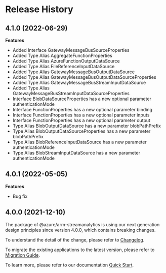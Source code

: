 # Release History
    
## 4.1.0 (2022-06-29)
    
**Features**

  - Added Interface GatewayMessageBusSourceProperties
  - Added Type Alias AggregateFunctionProperties
  - Added Type Alias AzureFunctionOutputDataSource
  - Added Type Alias FileReferenceInputDataSource
  - Added Type Alias GatewayMessageBusOutputDataSource
  - Added Type Alias GatewayMessageBusOutputDataSourceProperties
  - Added Type Alias GatewayMessageBusStreamInputDataSource
  - Added Type Alias GatewayMessageBusStreamInputDataSourceProperties
  - Interface BlobDataSourceProperties has a new optional parameter authenticationMode
  - Interface FunctionProperties has a new optional parameter binding
  - Interface FunctionProperties has a new optional parameter inputs
  - Interface FunctionProperties has a new optional parameter output
  - Type Alias BlobOutputDataSource has a new parameter blobPathPrefix
  - Type Alias BlobOutputDataSourceProperties has a new parameter blobPathPrefix
  - Type Alias BlobReferenceInputDataSource has a new parameter authenticationMode
  - Type Alias BlobStreamInputDataSource has a new parameter authenticationMode
    
## 4.0.1 (2022-05-05)

**Features**

  - Bug fix

## 4.0.0 (2021-12-10)

The package of @azure/arm-streamanalytics is using our next generation design principles since version 4.0.0, which contains breaking changes.

To understand the detail of the change, please refer to [Changelog](https://aka.ms/js-track2-changelog).

To migrate the existing applications to the latest version, please refer to [Migration Guide](https://aka.ms/js-track2-migration-guide).

To learn more, please refer to our documentation [Quick Start](https://aka.ms/js-track2-quickstart).
